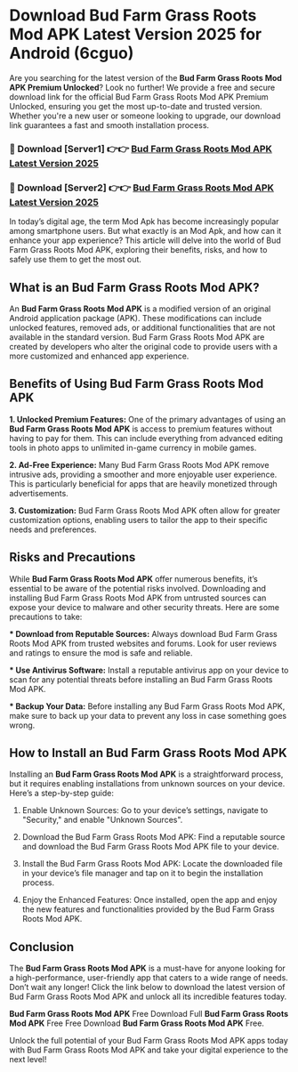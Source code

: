 # Download Bud Farm Grass Roots Mod APK Latest Version 2025 for Android (6cguo)

Are you searching for the latest version of the <strong>Bud Farm Grass Roots Mod APK Premium Unlocked</strong>? Look no further! We provide a free and secure download link for the official Bud Farm Grass Roots Mod APK Premium Unlocked, ensuring you get the most up-to-date and trusted version. Whether you're a new user or someone looking to upgrade, our download link guarantees a fast and smooth installation process.


<h3>🔴 Download [Server1] 👉👉 <a href="https://appsnew.pages.dev?q=Bud+Farm+Grass+Roots+Mod+APK&ref=2RT5">Bud Farm Grass Roots Mod APK Latest Version 2025</a></h3>

<h3>🔴 Download [Server2] 👉👉 <a href="https://appsnew.pages.dev?q=Bud+Farm+Grass+Roots+Mod+APK&ref=2RT5">Bud Farm Grass Roots Mod APK Latest Version 2025</a></h3>


In today’s digital age, the term Mod Apk has become increasingly popular among smartphone users. But what exactly is an Mod Apk, and how can it enhance your app experience? This article will delve into the world of Bud Farm Grass Roots Mod APK, exploring their benefits, risks, and how to safely use them to get the most out.


<h2>What is an Bud Farm Grass Roots Mod APK?</h2>

An <strong>Bud Farm Grass Roots Mod APK</strong> is a modified version of an original Android application package (APK). These modifications can include unlocked features, removed ads, or additional functionalities that are not available in the standard version. Bud Farm Grass Roots Mod APK are created by developers who alter the original code to provide users with a more customized and enhanced app experience.


<h2>Benefits of Using Bud Farm Grass Roots Mod APK</h2>

<strong> 1. Unlocked Premium Features:</strong> One of the primary advantages of using an <strong>Bud Farm Grass Roots Mod APK</strong> is access to premium features without having to pay for them. This can include everything from advanced editing tools in photo apps to unlimited in-game currency in mobile games.

<strong> 2. Ad-Free Experience:</strong> Many Bud Farm Grass Roots Mod APK remove intrusive ads, providing a smoother and more enjoyable user experience. This is particularly beneficial for apps that are heavily monetized through advertisements.

<strong> 3. Customization:</strong> Bud Farm Grass Roots Mod APK often allow for greater customization options, enabling users to tailor the app to their specific needs and preferences.


<h2>Risks and Precautions</h2>

While <strong>Bud Farm Grass Roots Mod APK</strong> offer numerous benefits, it’s essential to be aware of the potential risks involved. Downloading and installing Bud Farm Grass Roots Mod APK from untrusted sources can expose your device to malware and other security threats. Here are some precautions to take:

<strong> * Download from Reputable Sources:</strong> Always download Bud Farm Grass Roots Mod APK from trusted websites and forums. Look for user reviews and ratings to ensure the mod is safe and reliable.

<strong> * Use Antivirus Software:</strong> Install a reputable antivirus app on your device to scan for any potential threats before installing an Bud Farm Grass Roots Mod APK.

<strong> * Backup Your Data:</strong> Before installing any Bud Farm Grass Roots Mod APK, make sure to back up your data to prevent any loss in case something goes wrong.


<h2>How to Install an Bud Farm Grass Roots Mod APK</h2>

Installing an <strong>Bud Farm Grass Roots Mod APK</strong> is a straightforward process, but it requires enabling installations from unknown sources on your device. Here’s a step-by-step guide:

 1. Enable Unknown Sources: Go to your device’s settings, navigate to "Security," and enable "Unknown Sources".

 2. Download the Bud Farm Grass Roots Mod APK: Find a reputable source and download the Bud Farm Grass Roots Mod APK file to your device.

 3. Install the Bud Farm Grass Roots Mod APK: Locate the downloaded file in your device’s file manager and tap on it to begin the installation process.

 4. Enjoy the Enhanced Features: Once installed, open the app and enjoy the new features and functionalities provided by the Bud Farm Grass Roots Mod APK.


<h2><strong>Conclusion</strong></h2>

The <strong>Bud Farm Grass Roots Mod APK</strong> is a must-have for anyone looking for a high-performance, user-friendly app that caters to a wide range of needs. Don’t wait any longer! Click the link below to download the latest version of Bud Farm Grass Roots Mod APK and unlock all its incredible features today.

<strong>Bud Farm Grass Roots Mod APK</strong> Free Download Full <strong>Bud Farm Grass Roots Mod APK</strong> Free Free Download <strong>Bud Farm Grass Roots Mod APK</strong> Free.

Unlock the full potential of your Bud Farm Grass Roots Mod APK apps today with Bud Farm Grass Roots Mod APK and take your digital experience to the next level!